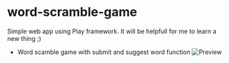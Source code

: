 # word-scramble-game
Simple web app using Play framework. It will be helpfull for me to learn a new thing ;)
* Word scamble game with submit and suggest word function
![Preview](https://s16.postimg.org/vus88rbc5/Screenshot_from_2016_10_10_21_27_29.png)
